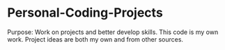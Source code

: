 # Personal-Coding-Projects
Purpose: Work on projects and better develop skills.
This code is my own work.
Project ideas are both my own and from other sources.
